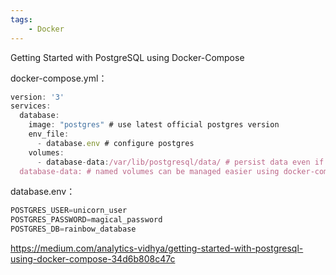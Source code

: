 ```yaml
---
tags:
    - Docker
---
```


Getting Started with PostgreSQL using Docker-Compose

docker-compose.yml：

```javascript
version: '3'
services:
  database:
    image: "postgres" # use latest official postgres version
    env_file:
      - database.env # configure postgres
    volumes:
      - database-data:/var/lib/postgresql/data/ # persist data even if container shuts downvolumes:
  database-data: # named volumes can be managed easier using docker-compose

```



database.env：

```javascript
POSTGRES_USER=unicorn_user
POSTGRES_PASSWORD=magical_password
POSTGRES_DB=rainbow_database

```



https://medium.com/analytics-vidhya/getting-started-with-postgresql-using-docker-compose-34d6b808c47c

